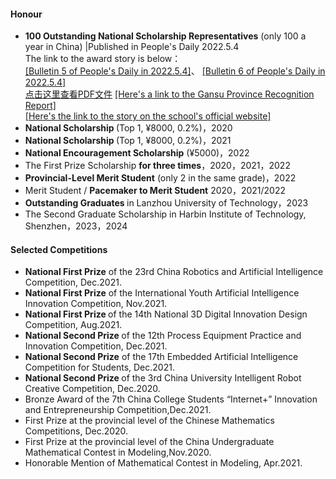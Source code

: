 #### Honour
- <strong>100 Outstanding National Scholarship Representatives</strong> (only 100 a year in China) |Published in People's Daily 2022.5.4\
The link to the award story is below：\
[[Bulletin 5 of People's Daily in 2022.5.4]](static/assets/1.pdf)、 [[Bulletin 6 of People's Daily in 2022.5.4]](https://maipdf.com/est/a66e5311a829ca@pdf)\
[点击这里查看PDF文件](static/assets/1.pdf)
[[Here's a link to the Gansu Province Recognition Report]](https://baijiahao.baidu.com/s?id=1731994747390926132)\
[[Here's the link to the story on the school's official website]](https://www.lut.edu.cn/info/1062/97102.htm)
- <strong>National Scholarship </strong>(Top 1, ¥8000, 0.2%)，2020
- <strong>National Scholarship </strong>(Top 1, ¥8000, 0.2%)，2021
- <strong>National Encouragement Scholarship</strong> (¥5000)，2022
- The First Prize Scholarship <strong>for three times</strong>，2020，2021，2022
- <strong>Provincial-Level Merit Student</strong> (only 2 in the same grade)，2022
- Merit Student / <strong>Pacemaker to Merit Student</strong> 2020，2021/2022
- <strong>Outstanding Graduates </strong> in Lanzhou University of Technology，2023
- The Second Graduate Scholarship in Harbin Institute of Technology, Shenzhen，2023，2024

#### Selected Competitions
- <strong>National First Prize</strong> of the 23rd China Robotics and Artificial Intelligence Competition, Dec.2021.
- <strong>National First Prize</strong>  of the International Youth Artificial Intelligence Innovation Competition, Nov.2021.
- <strong>National First Prize </strong> of the 14th National 3D Digital Innovation Design Competition, Aug.2021.
- <strong>National Second Prize </strong> of the 12th Process Equipment Practice and Innovation Competition, Dec.2021.
- <strong>National Second Prize</strong>  of the 17th Embedded Artificial Intelligence Competition for Students, Dec.2021.
- <strong>National Second Prize </strong> of the 3rd China University Intelligent Robot Creative Competition, Dec.2020.
- Bronze Award of the 7th China College Students “Internet+” Innovation and Entrepreneurship Competition,Dec.2021.
- First Prize at the provincial level of the Chinese Mathematics Competitions, Dec.2020.
- First Prize at the provincial level of the China Undergraduate Mathematical Contest in Modeling,Nov.2020.
- Honorable Mention of Mathematical Contest in Modeling, Apr.2021.
